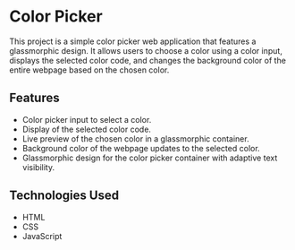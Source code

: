 # Color Picker

This project is a simple color picker web application that features a glassmorphic design. It allows users to choose a color using a color input, displays the selected color code, and changes the background color of the entire webpage based on the chosen color.

## Features

- Color picker input to select a color.
- Display of the selected color code.
- Live preview of the chosen color in a glassmorphic container.
- Background color of the webpage updates to the selected color.
- Glassmorphic design for the color picker container with adaptive text visibility.

## Technologies Used

- HTML
- CSS
- JavaScript

